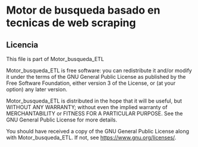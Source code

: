 # Motor de busqueda basado en tecnicas de web scraping


## Licencia
This file is part of Motor_busqueda_ETL

Motor_busqueda_ETL is free software: you can redistribute it and/or modify it under the terms of the GNU General Public License as published by the Free Software Foundation, either version 3 of the License, or (at your option) any later version.

Motor_busqueda_ETL is distributed in the hope that it will be useful, but WITHOUT ANY WARRANTY; without even the implied warranty of MERCHANTABILITY or FITNESS FOR A PARTICULAR PURPOSE. See the GNU General Public License for more details.

You should have received a copy of the GNU General Public License along with Motor_busqueda_ETL. If not, see https://www.gnu.org/licenses/.
